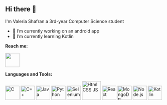 ## Hi there 👋
I'm Valeria Shafran a 3rd-year Computer Science student 
- 🔭 I’m currently working on an android app
- 🌱 I’m currently learning Kotlin

**Reach me:**

<a href="https://www.linkedin.com/in/valeriashafran/">
    <img src="https://cdn-icons-png.flaticon.com/256/174/174857.png" width="45" height="45">
</a>

**Languages and Tools:**

<a><img src="https://cdn.icon-icons.com/icons2/2415/PNG/512/c_original_logo_icon_146611.png" width="45" height="45" title="C">
</a>
<a>
    <img src="https://raw.githubusercontent.com/isocpp/logos/master/cpp_logo.png"  height="45" title="C++">
</a>
<a>
    <img src="https://cdn.iconscout.com/icon/free/png-512/free-java-60-1174953.png?f=webp&w=256" width="45" height="45" title="Java">
</a>
<a>
    <img src="https://s3.dualstack.us-east-2.amazonaws.com/pythondotorg-assets/media/community/logos/python-logo-only.png" width="45" title="Python">
</a>
<a>
    <img src="https://www.svgrepo.com/show/354321/selenium.svg" width="45" height="45" title="Selenium">
</a>
<a>
    <img src="https://user-images.githubusercontent.com/30186107/29488525-f55a69d0-84da-11e7-8a39-5476f663b5eb.png"  height="60" title="Html CSS JS" >
</a>
<a>
    <img src="https://upload.wikimedia.org/wikipedia/commons/thumb/a/a7/React-icon.svg/2300px-React-icon.svg.png"  height="45" title="React" >
</a>
<a>
    <img src="https://www.svgrepo.com/show/331488/mongodb.svg"  height="45" title="MongoDB" >
</a>
<a>
    <img src="https://static-00.iconduck.com/assets.00/node-js-icon-454x512-nztofx17.png"  height="45" title="Node.js" >
</a>
<a>
    <img src="https://upload.wikimedia.org/wikipedia/commons/thumb/7/74/Kotlin_Icon.png/1200px-Kotlin_Icon.png"  height="45" title="Kotlin" >
</a>




<!--
**ValeriaShaf/ValeriaShaf** is a ✨ _special_ ✨ repository because its `README.md` (this file) appears on your GitHub profile.

Here are some ideas to get you started:

- 🔭 I’m currently working on ...
- 🌱 I’m currently learning ...
- 👯 I’m looking to collaborate on ...
- 🤔 I’m looking for help with ...
- 💬 Ask me about ...
- 📫 How to reach me: ...
- 😄 Pronouns: ...
- ⚡ Fun fact: ...
-->
